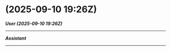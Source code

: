 <!-- Generated by SpecStory -->

#  (2025-09-10 19:26Z)

_**User (2025-09-10 19:26Z)**_



---

_**Assistant**_



---


